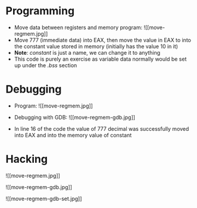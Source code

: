 # Programming
- Move data between registers and memory program:
![[move-regmem.jpg]]
- Move 777 (immediate data) into EAX, then move the value in EAX to into the constant value stored in memory (initially has the value 10 in it)
- **Note**: *constant* is just a name, we can change it to anything
- This code is purely an exercise as variable data normally would be set up under the *.bss* section

# Debugging
- Program: 
![[move-regmem.jpg]]

- Debugging with GDB:
![[move-regmem-gdb.jpg]]
- In line 16 of the code the value of 777 decimal was successfully moved into EAX and into the memory value of constant

# Hacking
![[move-regmem.jpg]]

![[move-regmem-gdb.jpg]]

![[move-regmem-gdb-set.jpg]]
